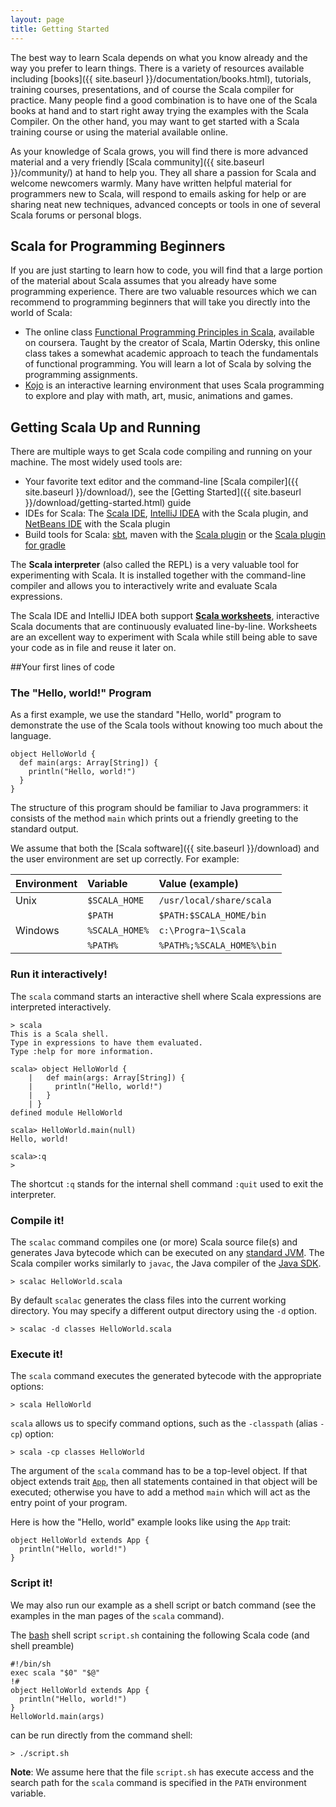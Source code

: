 ```yaml
---
layout: page
title: Getting Started
---
```


The best way to learn Scala depends on what you know already and the way you prefer to learn things. There is a variety of resources available including [books]({{ site.baseurl }}/documentation/books.html), tutorials, training courses, presentations, and of course the Scala compiler for practice. Many people find a good combination is to have one of the Scala books at hand and to start right away trying the examples with the Scala Compiler. On the other hand, you may want to get started with a Scala training course or using the material available online.

As your knowledge of Scala grows, you will find there is more advanced material and a very friendly [Scala community]({{ site.baseurl }}/community/) at hand to help you. They all share a passion for Scala and welcome newcomers warmly. Many have written helpful material for programmers new to Scala, will respond to emails asking for help or are sharing neat new techniques, advanced concepts or tools in one of several Scala forums or personal blogs.


## Scala for Programming Beginners

If you are just starting to learn how to code, you will find that a large portion of the material about Scala assumes that you already have some programming experience. There are two valuable resources which we can recommend to programming beginners that will take you directly into the world of Scala:

* The online class [Functional Programming Principles in Scala](https://www.coursera.org/course/progfun), available on coursera. Taught by the creator of Scala, Martin Odersky, this online class takes a somewhat academic approach to teach the fundamentals of functional programming. You will learn a lot of Scala by solving the programming assignments.
* [Kojo](http://www.kogics.net/sf:kojo) is an interactive learning environment that uses Scala programming to explore and play with math, art, music, animations and games.

## Getting Scala Up and Running

There are multiple ways to get Scala code compiling and running on your machine. The most widely used tools are:

* Your favorite text editor and the command-line [Scala compiler]({{ site.baseurl }}/download/), see the [Getting Started]({{ site.baseurl }}/download/getting-started.html) guide
* IDEs for Scala: The [Scala IDE](http://scala-ide.org/), [IntelliJ IDEA](http://www.jetbrains.com/idea/) with the Scala plugin, and [NetBeans IDE](http://netbeans.org/) with the Scala plugin
* Build tools for Scala: [sbt](http://www.scala-sbt.org/), maven with the [Scala plugin](http://davidb.github.com/scala-maven-plugin/index.html) or the [Scala plugin for gradle](http://www.gradle.org/docs/current/userguide/scala_plugin.html)

The **Scala interpreter** (also called the REPL) is a very valuable tool for experimenting with Scala. It is installed together with the command-line compiler and allows you to interactively write and evaluate Scala expressions.

The Scala IDE and IntelliJ IDEA both support **[Scala worksheets](https://github.com/scala-ide/scala-worksheet/wiki/Getting-Started)**, interactive Scala documents that are continuously evaluated line-by-line. Worksheets are an excellent way to experiment with Scala while still being able to save your code as in file and reuse it later on.

##Your first lines of code

### The "Hello, world!" Program

As a first example, we use the standard "Hello, world" program to demonstrate the use of the Scala tools without knowing too much about the language.

    object HelloWorld {
      def main(args: Array[String]) {
        println("Hello, world!")
      }
    }

The structure of this program should be familiar to Java programmers: it consists of the method `main` which prints out a friendly greeting to the standard output.

We assume that both the [Scala software]({{ site.baseurl  }}/download) and the user environment are set up correctly. For example:

| Environment | Variable         | Value (example)
|:------------|:-----------------|:---------------
| Unix        | `$SCALA_HOME`    | `/usr/local/share/scala`
|             | `$PATH`          | `$PATH:$SCALA_HOME/bin`
| Windows     | `%SCALA_HOME%`   | `c:\Progra~1\Scala`
|             | `%PATH%`         | `%PATH%;%SCALA_HOME%\bin`


### Run it interactively!

The `scala` command starts an interactive shell where Scala expressions are interpreted interactively.

    > scala
    This is a Scala shell.
    Type in expressions to have them evaluated.
    Type :help for more information.

    scala> object HelloWorld {
        |   def main(args: Array[String]) {
        |     println("Hello, world!")
        |   }
        | }
    defined module HelloWorld

    scala> HelloWorld.main(null)
    Hello, world!

    scala>:q
    >

The shortcut `:q` stands for the internal shell command `:quit` used to exit the interpreter.

### Compile it!

The `scalac` command compiles one (or more) Scala source file(s) and generates Java bytecode which can be executed on any [standard JVM](http://java.sun.com/docs/books/jvms/). The Scala compiler works similarly to `javac`, the Java compiler of the [Java SDK](http://java.sun.com/javase/).

    > scalac HelloWorld.scala

By default `scalac` generates the class files into the current working directory. You may specify a different output directory using the `-d` option.

    > scalac -d classes HelloWorld.scala


### Execute it!

The `scala` command executes the generated bytecode with the appropriate options:

    > scala HelloWorld

`scala` allows us to specify command options, such as the `-classpath` (alias `-cp`) option:

    > scala -cp classes HelloWorld

The argument of the `scala` command has to be a top-level object. If that object extends trait [`App`]({{page.docpath}}#scala.App), then all statements contained in that object will be executed; otherwise you have to add a method `main` which will act as the           entry point of your program.

Here is how the "Hello, world" example looks like using the `App` trait:

    object HelloWorld extends App {
      println("Hello, world!")
    }

### Script it!

We may also run our example as a shell script or batch command (see the examples in the man pages of the `scala` command).

The [bash](http://www.gnu.org/software/bash/) shell script `script.sh` containing the following Scala code (and shell preamble)

    #!/bin/sh
    exec scala "$0" "$@"
    !#
    object HelloWorld extends App {
      println("Hello, world!")
    }
    HelloWorld.main(args)

can be run directly from the command shell:

    > ./script.sh

**Note**: We assume here that the file `script.sh` has execute access and the search path for the `scala` command is specified in the `PATH` environment variable.
